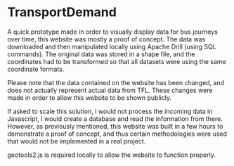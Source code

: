 # TransportDemand
A quick prototype made in order to visually display data for bus journeys over time, this website was mostly a proof of concept. 
The data was downloaded and then manipulated locally using Apache Drill (using SQL commands). The original data was stored in a shape file, and the coordinates had to be transformed so that all datasets were using the same coordinate formats.


Please note that the data contained on the website has been changed, and does not actually represent actual data from TFL. These changes were made in order to allow this website to be shown publicly. 


If asked to scale this solution, I would not process the incoming data in Javascript, I would create a database and read the information from there. However, as previously mentioned, this website was built in a few hours to demonstrate a proof of concept, and thus certain methodologies were used that would not be implemented in a real project.


geotools2.js is required locally to allow the website to function properly.
